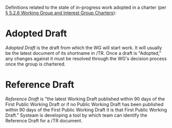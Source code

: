 Definitions related to the state of in-progress work adopted in a charter (per [§ 5.2.6 Working Group and Interest Group Charters](https://www.w3.org/Consortium/Process/#WGCharter)):

Adopted Draft
=================

*Adopted Draft* is the draft from which the WG will start work. It will usually be the latest document of its shortname in /TR. Once a draft is "Adopted," any changes against it must be resolved through the WG's decision process once the group is chartered.

Reference Draft
=================

*Reference Draft* is "the latest Working Draft published within 90 days of the First Public Working Draft or if no Public Working Draft has been published within 90 days of the First Public Working Draft it is that First Public Working Draft." Systeam is developing a tool by which team can identify the Reference Draft for a /TR document.

